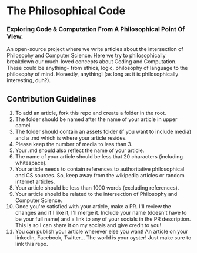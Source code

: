 # The Philosophical Code
### Exploring Code &amp; Computation From A Philosophical Point Of View.

  An open-source project where we write articles about the intersection of Philosophy and Computer Science. Here we try to philosophically breakdown our much-loved concepts about Coding and Computation. These could be anything- from ethics, logic, philosophy of language to the philosophy of mind. Honestly, anything! (as long as it is philosophically interesting, duh?).
  

## Contribution Guidelines
  
  1. To add an article, fork this repo and create a folder in the root. 
  2. The folder should be named after the name of your article in upper camel.
  3. The folder should contain an assets folder (if you want to include media) and a .md which is where your article resides.
  4. Please keep the number of media to less than 3.
  5. Your .md should also reflect the name of your article.
  6. The name of your article should be less that 20 characters (including whitespace).
  7. Your article needs to contain references to authoritative philosophical and CS sources. So, keep away from the wikipedia articles or random internet articles.
  8. Your article should be less than 1000 words (excluding references).
  9. Your article should be related to the intersection of Philosophy and Computer Science.
  10. Once you're satisfied with your article, make a PR. I'll review the changes and if I like it, I'll merge it. Include your name (doesn't have to be your full name) and a link to any of your socials in the PR description. This is so I can share it on my socials and give credit to you!
  11. You can publish your article wherever else you want! An article on your linkedIn, Facebook, Twitter... The world is your oyster! Just make sure to link this repo.
